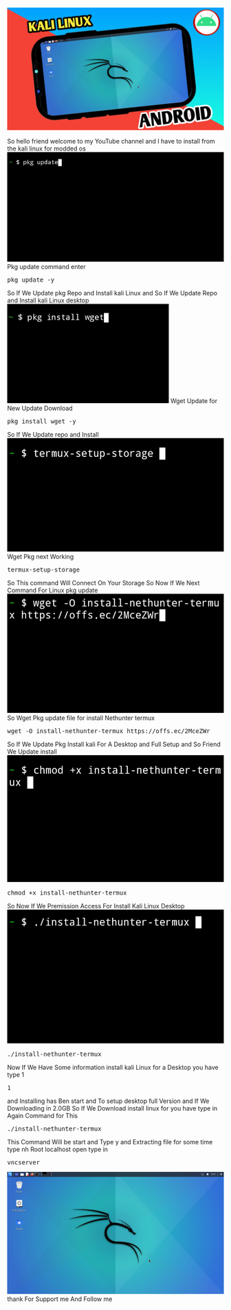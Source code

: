 ![image alt](https://github.com/Arsal132/Kali-Linux-install-on-Termux/blob/4f358582c08045fc5b50237946a3dd16dab811d3/Build/20241128_140817.jpg)

So hello friend welcome to my YouTube channel and I have to install from the kali linux for modded os 
![image alt](https://github.com/Arsal132/Kali-Linux-install-on-Termux/blob/main/Themes/Screenshot_20241214-142927.jpg)
Pkg update command enter 

<pre>pkg update -y</pre>
So If We Update pkg Repo and Install kali Linux and So If We Update Repo and Install kali Linux desktop 
![image alt](https://github.com/Arsal132/Kali-Linux-install-on-Termux/blob/main/Themes/1734168660316.jpg)
Wget Update for New Update Download 
<pre>pkg install wget -y</pre>
So If We Update repo and Install
![image alt](https://github.com/Arsal132/Kali-Linux-install-on-Termux/blob/main/Themes/Screenshot_20241214-143409.jpg)
Wget Pkg next Working 
<pre>termux-setup-storage</pre>
So This command Will Connect On Your Storage 
So Now If We Next Command For Linux pkg update 
![image alt](https://github.com/Arsal132/Kali-Linux-install-on-Termux/blob/main/Themes/Screenshot_20241214-143430.jpg)
So Wget Pkg update file for install Nethunter termux 
<pre>wget -O install-nethunter-termux https://offs.ec/2MceZWr</pre>
So If We Update Pkg Install kali For A Desktop and Full Setup and So Friend We Update install 
![image alt](https://github.com/Arsal132/Kali-Linux-install-on-Termux/blob/main/Themes/Screenshot_20241214-143500.jpg)
<pre>chmod +x install-nethunter-termux</pre>
So Now If We Premission Access For Install Kali Linux Desktop 
![image alt](https://github.com/Arsal132/Kali-Linux-install-on-Termux/blob/main/Themes/Screenshot_20241214-143521.jpg)
<pre>./install-nethunter-termux</pre>
Now If We Have Some information install kali Linux for a Desktop 
you have type 1 
<pre>1</pre>
and Installing has Ben start and To setup desktop full Version and If We Downloading in 2.0GB 
So If We Download install linux for you have type in Again Command for This 
<pre>./install-nethunter-termux</pre>
This Command Will be start and Type y and Extracting file for some time 
type nh 
Root localhost open 
type in 
<pre>vncserver</pre>
![image alt](https://github.com/Arsal132/Kali-Linux-install-on-Termux/blob/main/Desktop/Screenshot_2024-11-28_05-01-12.png)
thank For Support me And Follow me 
